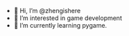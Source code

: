 - 👋 Hi, I’m @zhengishere
- 👀 I’m interested in game development
- 🌱 I’m currently learning pygame.

<!---
zhengisnothere/zhengisnothere is a ✨ special ✨ repository because its `README.md` (this file) appears on your GitHub profile.
You can click the Preview link to take a look at your changes.
--->

